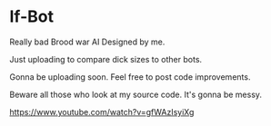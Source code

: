 # If-Bot
Really bad Brood war AI Designed by me.

Just uploading to compare dick sizes to other bots.

Gonna be uploading soon. Feel free to post code improvements. 

Beware all those who look at my source code. It's gonna be messy.

https://www.youtube.com/watch?v=gfWAzIsyiXg
